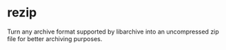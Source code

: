 # rezip
Turn any archive format supported by libarchive into an uncompressed zip file for better archiving purposes.
